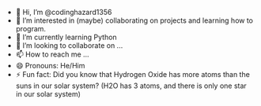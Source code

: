 - 👋 Hi, I’m @codinghazard1356
- 👀 I’m interested in (maybe) collaborating on projects and learning how to program.
- 🌱 I’m currently learning Python
- 💞️ I’m looking to collaborate on ...
- 📫 How to reach me ...
- 😄 Pronouns: He/Him
- ⚡ Fun fact: Did you know that Hydrogen Oxide has more atoms than the suns in our solar system? (H2O has 3 atoms, and there is only one star in our solar system)

<!---
codinghazard1356/codinghazard1356 is a ✨ special ✨ repository because its `README.md` (this file) appears on your GitHub profile.
You can click the Preview link to take a look at your changes.
--->
